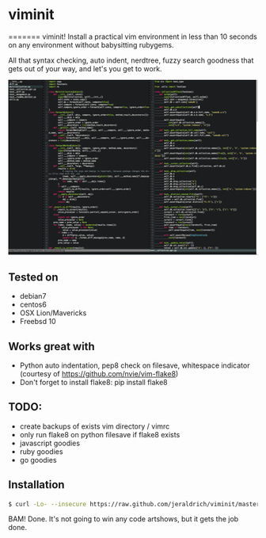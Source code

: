 # viminit
=======
viminit! Install a practical vim environment in less than 10 seconds on any environment without babysitting rubygems.

All that syntax checking, auto indent, nerdtree, fuzzy search goodness that gets out of your way, and let's you get to work.

![alt tag](ss.png)

## Tested on
- debian7
- centos6
- OSX Lion/Mavericks
- Freebsd 10

## Works great with
- Python auto indentation, pep8 check on filesave, whitespace indicator (courtesy of https://github.com/nvie/vim-flake8)
- Don't forget to install flake8: pip install flake8

## TODO:
- create backups of exists vim directory / vimrc
- only run flake8 on python filesave if flake8 exists
- javascript goodies
- ruby goodies
- go goodies

## Installation
```bash
$ curl -Lo- --insecure https://raw.github.com/jeraldrich/viminit/master/viminit.sh | bash
```

BAM! Done. It's not going to win any code artshows, but it gets the job done.

